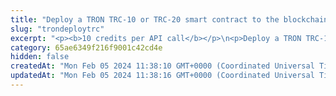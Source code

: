 ```yaml
---
title: "Deploy a TRON TRC-10 or TRC-20 smart contract to the blockchain and a virtual account"
slug: "trondeploytrc"
excerpt: "<p><b>10 credits per API call</b></p>\n<p>Deploy a TRON TRC-10 or TRC-20 smart contract. This is a helper method, which is combination of\n<a href=\"#operation/createTrc\">Register new TRC-10/20 token in the ledger</a> and <a href=\"https://apidoc.tatum.io/tag/Tron#operation/TronCreateTrc20\">Deploy blockchain TRC20</a> or <a href=\"https://apidoc.tatum.io/tag/Tron#operation/TronCreateTrc10\">Deploy blockchain TRC10</a>.</p>\n<p>After deploying a contract to blockchain, the contract address will become available and must be stored within Tatum. Otherwise, it will not be possible to interact with it and starts automatic blockchain synchronization.</p>\n<p><b>Signing a transaction</b><br/>\nWhen deploying a TRON TRC-10 or TRC-20 smart contract to the blockchain and a virtual account, you are charged a fee for the transaction, and you must sign the transaction with the private key of the blockchain address from which the fee will be deducted.</p>\n<p>Providing the private key in the API is not a secure way of signing transactions, because the private key can be stolen or exposed. Your private keys should never leave your security perimeter. You should use the private keys only for testing a solution you are building on the <b>testnet</b> of a blockchain.</p>\n<p>For signing transactions on the <b>mainnet</b>, we strongly recommend that you use the Tatum <a href=\"https://github.com/tatumio/tatum-kms\" target=\"_blank\">Key Management System (KMS)</a> and provide the signature ID instead of the private key in the API. Alternatively, you can use the <a href=\"https://github.com/tatumio/tatum-js/tree/v2\" target=\"_blank\">Tatum JavaScript client</a>.</p>"
category: 65ae6349f216f9001c42cd4e
hidden: false
createdAt: "Mon Feb 05 2024 11:38:10 GMT+0000 (Coordinated Universal Time)"
updatedAt: "Mon Feb 05 2024 11:38:16 GMT+0000 (Coordinated Universal Time)"
---
```

